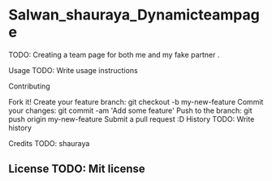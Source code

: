# Salwan_shauraya_Dynamicteampage

TODO: Creating a team page for both me and my fake partner .



Usage TODO: Write usage instructions

Contributing

Fork it!
Create your feature branch: git checkout -b my-new-feature
Commit your changes: git commit -am 'Add some feature'
Push to the branch: git push origin my-new-feature
Submit a pull request :D
History TODO: Write history

Credits TODO: shauraya

## License TODO: Mit license

